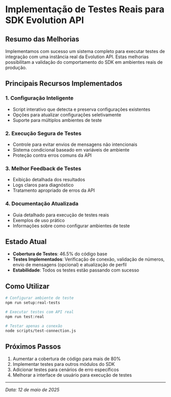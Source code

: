 # Implementação de Testes Reais para SDK Evolution API

## Resumo das Melhorias

Implementamos com sucesso um sistema completo para executar testes de integração com uma instância real da Evolution API. Estas melhorias possibilitam a validação do comportamento do SDK em ambientes reais de produção.

## Principais Recursos Implementados

### 1. Configuração Inteligente
- Script interativo que detecta e preserva configurações existentes
- Opções para atualizar configurações seletivamente
- Suporte para múltiplos ambientes de teste

### 2. Execução Segura de Testes
- Controle para evitar envios de mensagens não intencionais
- Sistema condicional baseado em variáveis de ambiente
- Proteção contra erros comuns da API

### 3. Melhor Feedback de Testes
- Exibição detalhada dos resultados
- Logs claros para diagnóstico
- Tratamento apropriado de erros da API

### 4. Documentação Atualizada
- Guia detalhado para execução de testes reais
- Exemplos de uso prático
- Informações sobre como configurar ambientes de teste

## Estado Atual

- **Cobertura de Testes**: 46.5% do código base
- **Testes Implementados**: Verificação de conexão, validação de números, envio de mensagens (opcional) e atualização de perfil
- **Estabilidade**: Todos os testes estão passando com sucesso

## Como Utilizar

```bash
# Configurar ambiente de teste
npm run setup:real-tests

# Executar testes com API real
npm run test:real

# Testar apenas a conexão
node scripts/test-connection.js
```

## Próximos Passos

1. Aumentar a cobertura de código para mais de 80%
2. Implementar testes para outros módulos do SDK
3. Adicionar testes para cenários de erro específicos
4. Melhorar a interface de usuário para execução de testes

---

*Data: 12 de maio de 2025*
